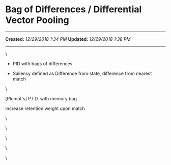 Bag of Differences / Differential Vector Pooling
================================================

  -------------- ----------------------
  **Created:**   *12/29/2018 1:34 PM*
  **Updated:**   *12/29/2018 1:38 PM*
  -------------- ----------------------

\

-   PID with bags of differences

-   Saliency defined as Difference from state, difference from nearest
    match

\

\[Plumot's\] P.I.D. with memory bag

Increase retention weight upon match

\

\

\

\

\

 
